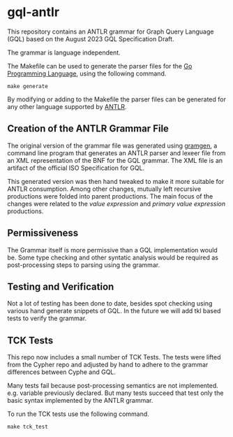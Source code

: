 # gql-antlr
This repository contains an ANTLR grammar for Graph Query Language (GQL) based on the August 2023
GQL Specification Draft.

The grammar is language independent.

The Makefile can be used to generate the 
parser files for the [Go Programming Language](https://go.dev/), using the
following command.
```
make generate
```
By modifying or adding to the Makefile the parser files can be generated
for any other language supported by [ANTLR](https://www.antlr.org/).

## Creation of the ANTLR Grammar File
The original version of the grammar file was generated using [gramgen](https://github.com/mburbidg/gramgen),
a command line program that generates an ANTLR parser and lexeer file from an XML representation of the BNF for the GQL grammar. The XML file is
an artifact of the official ISO Specification for GQL.

This generated version was then hand tweaked to make it more suitable for
ANTLR consumption. Among other changes, mutually left recursive productions were folded into
parent productions. The main focus of the changes were related to the _value expression_
and _primary value expression_ productions.

## Permissiveness
The Grammar itself is more permissive than a GQL implementation would be. Some
type checking and other syntatic analysis would be required as post-processing
steps to parsing using the grammar.

## Testing and Verification
Not a lot of testing has been done to date, besides spot checking using
various hand generate snippets of GQL. In the future we will add tkl based
tests to verify the grammar.

## TCK Tests
This repo now includes a small number of TCK Tests. The tests were lifted from
the Cypher repo and adjusted by hand to adhere to the grammar differences
between Cyphe and GQL.

Many tests fail because post-processing semantics are not implemented. e.g. variable
previously declared. But many tests succeed that test only the basic syntax
implemented by the ANTLR grammar.

To run the TCK tests use the following command.

```
make tck_test
```
